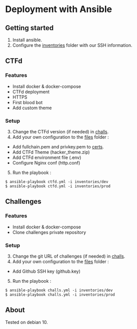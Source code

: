 # Deployment with Ansible

## Getting started

1. Install ansible.
2. Configure the [inventories](inventories/) folder with our SSH information.

## CTFd

### Features

- Install docker & docker-compose
- CTFd deployment
- HTTPS
- First blood bot
- Add custom theme

### Setup

3. Change the CTFd version (if needed) in [challs](group_vars/ctfd).
4. Add your own configuration to the [files](roles/ctfd/files/) folder : 
- Add fullchain.pem and privkey.pem to [certs](roles/ctfd/files/certs).
- Add CTFd Theme (hacker_theme.zip)
- Add CTFd environment file (.env)
- Configure Nginx conf (http.conf)
5. Run the playbook :

```shell
$ ansible-playbook ctfd.yml -i inventories/dev
$ ansible-playbook ctfd.yml -i inventories/prod
```

## Challenges

### Features

- Install docker & docker-compose
- Clone challenges private repository

### Setup

3. Change the git URL of challenges (if needed) in [challs](group_vars/challs).
4. Add your own configuration to the [files](roles/challs/files/) folder : 
- Add Github SSH key (github.key)
5. Run the playbook :

```shell
$ ansible-playbook challs.yml -i inventories/dev
$ ansible-playbook challs.yml -i inventories/prod
```

## About

Tested on debian 10.